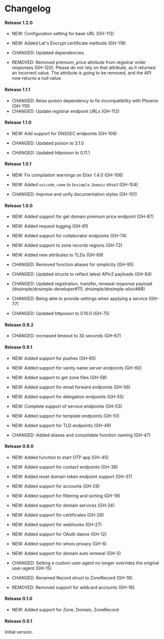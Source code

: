 # Changelog

#### Release 1.2.0

- NEW: Configuration setting for base URL (GH-113)
- NEW: Added Let's Encrypt certificate methods (GH-118)

- CHANGED: Updated dependencies.

- REMOVED: Removed premium_price attribute from registrar order responses (GH-120). Please do not rely on that attribute, as it returned an incorrect value. The attribute is going to be removed, and the API now returns a null value.


#### Release 1.1.1

- CHANGED: Relax poison dependency to fix incompatibility with Phoenix (GH-110)
- CHANGED: Update registrar endpoint URLs (GH-112)


#### Release 1.1.0

 - NEW: Add support for DNSSEC endpoints (GH-109)

 - CHANGED: Updated poison to 3.1.0
 - CHANGED: Updated httpoison to 0.11.1


#### Release 1.0.1

- NEW: Fix compilation warnings on Elixir 1.4.0 (GH-106)
- NEW: Added `unicode_name` to `Dnsimple.Domain` struct (GH-104)

- CHANGED: Improve and unify documentation styles (GH-101)


#### Release 1.0.0

- NEW: Added support for get domain premium price endpoint (GH-87)
- NEW: Added request logging (GH-81)
- NEW: Added support for collaborator endpoints (GH-74)
- NEW: Added support to zone records regions (GH-72)
- NEW: Added new attributes to TLDs (GH-69)

- CHANGED: Removed function aliases for simplicity (GH-95)
- CHANGED: Updated structs to reflect latest APIv2 payloads (GH-94)
- CHANGED: Updated registration, transfer, renewal response payload (dnsimple/dnsimple-developer#111, dnsimple/dnsimple-elixir#88)
- CHANGED: Being able to provide settings when applying a service (GH-77)
- CHANGED: Updated httpoison to 0.10.0 (GH-75)


#### Release 0.9.2

- CHANGED: increased timeout to 30 seconds (GH-67)


#### Release 0.9.1

- NEW: Added support for pushes (GH-65)
- NEW: Added support for vanity name server endpoints (GH-60)
- NEW: Added support to get zone files (GH-58)
- NEW: Added support for email forward endpoints (GH-56)
- NEW: Added support for delegation endpoints (GH-55)
- NEW: Complete support of service endpoints (GH-53)
- NEW: Added support for template endpoints (GH-51)
- NEW: Added support for TLD endpoints (GH-49)

- CHANGED: Added aliases and consolidate function naming (GH-47)


#### Release 0.9.0

- NEW: Added function to start OTP app (GH-45)
- NEW: Added support for contact endpoints (GH-38)
- NEW: Added reset domain token endpoint support (GH-37)
- NEW: Added support for accounts (GH-29)
- NEW: Added support for filtering and sorting (GH-19)
- NEW: Added support for domain services (GH-24)
- NEW: Added support for certificates (GH-26)
- NEW: Added support for webhooks (GH-27)
- NEW: Added support for OAuth dance (GH-12)
- NEW: Added support for whois privacy (GH-6)
- NEW: Added support for domain auto renewal (GH-5)

- CHANGED: Setting a custom user-agent no longer overrides the original user-agent (GH-15)
- CHANGED: Renamed Record struct to ZoneRecord (GH-18).

- REMOVED: Removed support for wildcard accounts (GH-16).


#### Release 0.1.0

- NEW: Added support for Zone, Domain, ZoneRecord


#### Release 0.0.1

Initial version.
